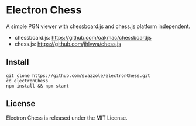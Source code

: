 Electron Chess
==============

A simple PGN viewer with chessboard.js and chess.js platform independent.

* chessboard.js: https://github.com/oakmac/chessboardjs
* chess.js: https://github.com/jhlywa/chess.js

## Install

```
git clone https://github.com/svazzole/electronChess.git
cd electronChess
npm install && npm start
```

License
--------------------------------------

Electron Chess is released under the MIT License.
